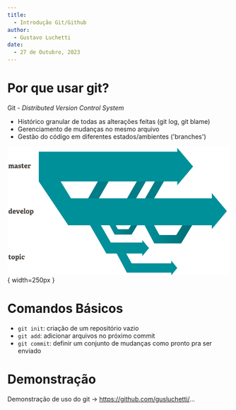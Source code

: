 ```yaml
---
title:
  - Introdução Git/Github
author:
  - Gustavo Luchetti
date:
  - 27 de Outubro, 2023
---
```


# Por que usar git?

Git - _Distributed Version Control System_

- Histórico granular de todas as alterações feitas (git log, git blame)
- Gerenciamento de mudanças no mesmo arquivo
- Gestão do código em diferentes estados/ambientes ('branches')

![3 branches, 'master', 'develop' e 'topic'](imgs/branches@2x.png){ width=250px }

# Comandos Básicos

- `git init`: criação de um repositório vazio
- `git add`: adicionar arquivos no próximo commit
- `git commit`: definir um conjunto de mudanças como pronto pra ser enviado

# Demonstração

Demonstração de uso do git -> https://github.com/gusluchetti/...
